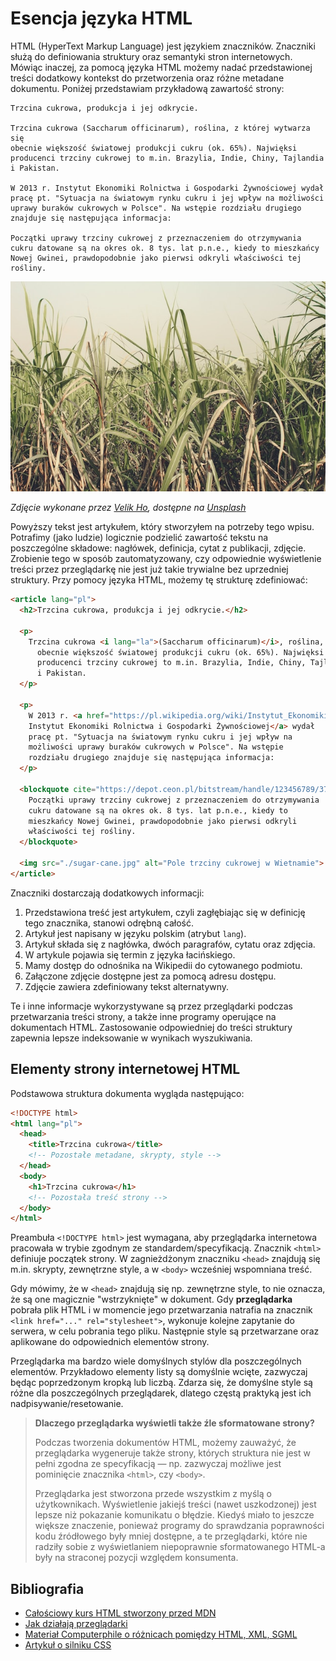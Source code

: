 # Esencja języka HTML

HTML (HyperText Markup Language) jest językiem znaczników. Znaczniki służą do definiowania struktury 
oraz semantyki stron internetowych. Mówiąc inaczej, za pomocą języka HTML możemy nadać przedstawionej treści
dodatkowy kontekst do przetworzenia oraz różne metadane dokumentu. Poniżej przedstawiam przykładową
zawartość strony:

```
Trzcina cukrowa, produkcja i jej odkrycie.

Trzcina cukrowa (Saccharum officinarum), roślina, z której wytwarza się
obecnie większość światowej produkcji cukru (ok. 65%). Najwięksi
producenci trzciny cukrowej to m.in. Brazylia, Indie, Chiny, Tajlandia
i Pakistan.

W 2013 r. Instytut Ekonomiki Rolnictwa i Gospodarki Żywnościowej wydał
pracę pt. "Sytuacja na światowym rynku cukru i jej wpływ na możliwości
uprawy buraków cukrowych w Polsce". Na wstępie rozdziału drugiego
znajduje się następująca informacja:

Początki uprawy trzciny cukrowej z przeznaczeniem do otrzymywania
cukru datowane są na okres ok. 8 tys. lat p.n.e., kiedy to mieszkańcy
Nowej Gwinei, prawdopodobnie jako pierwsi odkryli właściwości tej
rośliny.
```

![Pole trzciny cukrowej w Wietnamie](sugar-cane.jpg)

_Zdjęcie wykonane przez <a href="https://unsplash.com/fr/@hongochai10?utm_source=unsplash&utm_medium=referral&utm_content=creditCopyText">Velik
Ho</a>, dostępne na <a href="https://unsplash.com/photos/UgUeJnWlV_w?utm_source=unsplash&utm_medium=referral&utm_content=creditCopyText">Unsplash</a>_

Powyższy tekst jest artykułem, który stworzyłem na potrzeby tego wpisu. Potrafimy (jako ludzie) logicznie
podzielić zawartość tekstu na poszczególne składowe: nagłówek, definicja, cytat z publikacji, zdjęcie.
Zrobienie tego w sposób zautomatyzowany, czy odpowiednie wyświetlenie treści przez przeglądarkę nie jest
już takie trywialne bez uprzedniej struktury. Przy pomocy języka HTML, możemy tę strukturę zdefiniować:

```html
<article lang="pl">
  <h2>Trzcina cukrowa, produkcja i jej odkrycie.</h2>

  <p>
    Trzcina cukrowa <i lang="la">(Saccharum officinarum)</i>, roślina, z której wytwarza się
      obecnie większość światowej produkcji cukru (ok. 65%). Najwięksi
      producenci trzciny cukrowej to m.in. Brazylia, Indie, Chiny, Tajlandia
      i Pakistan.
  </p>
  
  <p>
    W 2013 r. <a href="https://pl.wikipedia.org/wiki/Instytut_Ekonomiki_Rolnictwa_i_Gospodarki_%C5%BBywno%C5%9Bciowej">
    Instytut Ekonomiki Rolnictwa i Gospodarki Żywnościowej</a> wydał
    pracę pt. "Sytuacja na światowym rynku cukru i jej wpływ na
    możliwości uprawy buraków cukrowych w Polsce". Na wstępie
    rozdziału drugiego znajduje się następująca informacja:
  </p>
  
  <blockquote cite="https://depot.ceon.pl/bitstream/handle/123456789/3783/71.pdf?sequence=1">
    Początki uprawy trzciny cukrowej z przeznaczeniem do otrzymywania
    cukru datowane są na okres ok. 8 tys. lat p.n.e., kiedy to
    mieszkańcy Nowej Gwinei, prawdopodobnie jako pierwsi odkryli
    właściwości tej rośliny.
  </blockquote>
  
  <img src="./sugar-cane.jpg" alt="Pole trzciny cukrowej w Wietnamie">
</article>
```

Znaczniki dostarczają dodatkowych informacji:

1. Przedstawiona treść jest artykułem, czyli zagłębiając się w definicję tego znacznika, stanowi odrębną całość.
2. Artykuł jest napisany w języku polskim (atrybut `lang`).
3. Artykuł składa się z nagłówka, dwóch paragrafów, cytatu oraz zdjęcia.
4. W artykule pojawia się termin z języka łacińskiego.
5. Mamy dostęp do odnośnika na Wikipedii do cytowanego podmiotu.
6. Załączone zdjęcie dostępne jest za pomocą adresu dostępu.
7. Zdjęcie zawiera zdefiniowany tekst alternatywny.

Te i inne informacje wykorzystywane są przez przeglądarki podczas przetwarzania treści strony,
a także inne programy operujące na dokumentach HTML. Zastosowanie odpowiedniej do treści struktury
zapewnia lepsze indeksowanie w wynikach wyszukiwania.

## Elementy strony internetowej HTML

Podstawowa struktura dokumenta wygląda następująco:

```html
<!DOCTYPE html>
<html lang="pl">
  <head>
    <title>Trzcina cukrowa</title>
    <!-- Pozostałe metadane, skrypty, style -->
  </head>
  <body>
    <h1>Trzcina cukrowa</h1>
    <!-- Pozostała treść strony -->
  </body>
</html>
```

Preambuła `<!DOCTYPE html>` jest wymagana, aby przeglądarka internetowa pracowała w trybie
zgodnym ze standardem/specyfikacją. Znacznik `<html>` definiuje początek strony. W zagnieżdżonym znaczniku 
`<head>` znajdują się m.in. skrypty, zewnętrzne style, a w `<body>` wcześniej wspomniana treść.

Gdy mówimy, że w `<head>` znajdują się np. zewnętrzne style, to nie oznacza, że są
one magicznie "wstrzyknięte" w dokument. Gdy **przeglądarka** pobrała plik HTML i w momencie
jego przetwarzania natrafia na znacznik `<link href="..." rel="stylesheet">`, wykonuje
kolejne zapytanie do serwera, w celu pobrania tego pliku. Następnie style są przetwarzane oraz
aplikowane do odpowiednich elementów strony.

Przeglądarka ma bardzo wiele domyślnych stylów dla poszczególnych elementów. 
Przykładowo elementy listy są domyślnie wcięte, zazwyczaj będąc poprzedzonym kropką
lub liczbą. Zdarza się, że domyślne style są różne dla poszczególnych przeglądarek,
dlatego częstą praktyką jest ich nadpisywanie/resetowanie.

> **Dlaczego przeglądarka wyświetli także źle sformatowane strony?**
> 
> Podczas tworzenia dokumentów HTML, możemy zauważyć, że przeglądarka
> wygeneruje także strony, których struktura nie jest w pełni zgodna ze specyfikacją — np. zazwyczaj 
> możliwe jest pominięcie znacznika `<html>`, czy `<body>`.
> 
> Przeglądarka jest stworzona przede wszystkim z myślą o użytkownikach. Wyświetlenie
> jakiejś treści (nawet uszkodzonej) jest lepsze niż pokazanie komunikatu o błędzie.
> Kiedyś miało to jeszcze większe znaczenie, ponieważ programy do sprawdzania poprawności
> kodu źródłowego były mniej dostępne, a te przeglądarki, które nie radziły sobie
> z wyświetlaniem niepoprawnie sformatowanego HTML-a były na straconej pozycji względem
> konsumenta.

## Bibliografia

- [Całościowy kurs HTML stworzony przed MDN](https://developer.mozilla.org/en-US/docs/Learn/HTML)
- [Jak działają przeglądarki](https://developer.mozilla.org/en-US/docs/Web/Performance/How_browsers_work)
- [Materiał Computerphile o różnicach pomiędzy HTML, XML, SGML](https://youtu.be/RH0o-QjnwDg?si=4BLCqHecDXVblMdT)
- [Artykuł o silniku CSS](https://hacks.mozilla.org/2017/08/inside-a-super-fast-css-engine-quantum-css-aka-stylo/)
